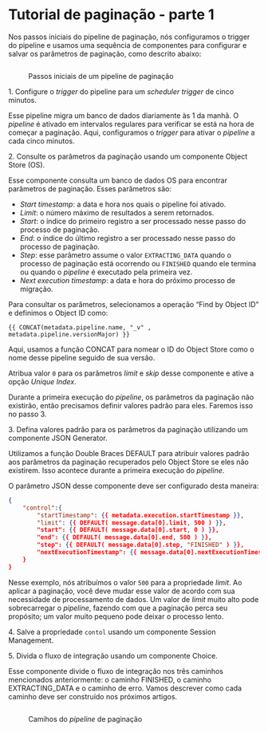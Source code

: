# Tutorial de paginação - parte 1

Nos passos iniciais do pipeline de paginação, nós configuramos o trigger do pipeline e usamos uma sequência de componentes para configurar e salvar os parâmetros de paginação, como descrito abaixo:

<figure><img src="https://lh3.googleusercontent.com/1IaUxYbJ1cqy0KS7WK4ZSPuyIhom1AslFqgN5IhNn3XPoUmvruECdLsxViXDrp6lXAISUh0WdO7YZnUDXVIXQuV7iQqDI9enXaHh-O81RUb2USuCmUgN8rkrz8L8-ZywswEcKgzd4QYttOtjuC2894s_r4axdkw2wy2qU4tABuQnecP6O0knqncZ6rzkjw" alt=""><figcaption><p>Passos iniciais de um pipeline de paginação</p></figcaption></figure>

&#x20; 1\. Configure o _trigger_ do pipeline para um _scheduler trigger_ de cinco minutos.

Esse pipeline migra um banco de dados diariamente às 1 da manhã. O _pipeline_ é ativado em intervalos regulares para verificar se está na hora de começar a paginação. Aqui, configuramos o _trigger_ para ativar o _pipeline_ a cada cinco minutos.

&#x20; 2\. Consulte os parâmetros da paginação usando um componente Object Store (OS).

Esse componente consulta um banco de dados OS para encontrar parâmetros de paginação. Esses parâmetros são:

* _Start timestamp_: a data e hora nos quais o pipeline foi ativado.&#x20;
* _Limit_: o número máximo de resultados a serem retornados.
* _Start_: o índice do primeiro registro a ser processado nesse passo do processo de paginação.&#x20;
* _End_: o índice do último registro a ser processado nesse passo do processo de paginação.&#x20;
* _Step_: esse parâmetro assume o valor `EXTRACTING_DATA` quando o processo de paginação está ocorrendo ou `FINISHED` quando ele termina ou quando o _pipeline_ é executado pela primeira vez.&#x20;
* _Next execution timestamp_: a data e hora do próximo processo de migração.

Para consultar os parâmetros, selecionamos a operação “Find by Object ID” e definimos o Object ID como:

```
{{ CONCAT(metadata.pipeline.name, "_v" , metadata.pipeline.versionMajor) }}
```

Aqui, usamos a função CONCAT para nomear o ID do Object Store como o nome desse pipeline seguido de sua versão.

Atribua valor `0` para os parâmetros _limit_ e _skip_ desse componente e ative a opção _Unique Index_.

Durante a primeira execução do _pipeline_, os parâmetros da paginação não existirão, então precisamos definir valores padrão para eles. Faremos isso no passo 3.

&#x20; 3\. Defina valores padrão para os parâmetros da paginação utilizando um componente JSON Generator.

Utilizamos a função Double Braces DEFAULT para atribuir valores padrão aos parâmetros da paginação recuperados pelo Object Store se eles não existirem. Isso acontece durante a primeira execução do _pipeline_.

O parâmetro JSON desse componente deve ser configurado desta maneira:

```json
{
    "control":{
        "startTimestamp": {{ metadata.execution.startTimestamp }},
        "limit": {{ DEFAULT( message.data[0].limit, 500 ) }},
        "start": {{ DEFAULT( message.data[0].start, 0 ) }},
        "end": {{ DEFAULT( message.data[0].end, 500 ) }},
        "step": {{ DEFAULT( message.data[0].step, "FINISHED" ) }},
        "nextExecutionTimestamp": {{ message.data[0].nextExecutionTimestamp }}
    }
}
```

Nesse exemplo, nós atribuímos o valor `500` para a propriedade _limit_. Ao aplicar a paginação, você deve mudar esse valor de acordo com sua necessidade de processamento de dados. Um valor de _limit_ muito alto pode sobrecarregar o _pipeline_, fazendo com que a paginação perca seu propósito; um valor muito pequeno pode deixar o processo lento.

&#x20; 4\. Salve a propriedade `contol` usando um componente Session Management.

&#x20; 5\. Divida o fluxo de integração usando um componente Choice.

Esse componente divide o fluxo de integração nos três caminhos mencionados anteriormente: o caminho FINISHED, o caminho EXTRACTING\_DATA e o caminho de erro. Vamos descrever como cada caminho deve ser construído nos próximos artigos.

<figure><img src="https://lh5.googleusercontent.com/dvsvwrEPUD--lFHDGedOKGlmwIcZYX1RrQxWzxWe1uxNKI8LU_yvypHvzPzFURAzb0mAgrx9LTOXzHaeg1l9GC096bbaeYlBDO7R440W4YZu5o4XyN1qFsov2wu04EV79OFwhUi6VzvS4SUXxWESjfB30FtQvHHlMSocjHziwbk1zsnza3tzpyGI3BBJKw" alt=""><figcaption><p>Camihos do <em>pipeline</em> de paginação</p></figcaption></figure>
